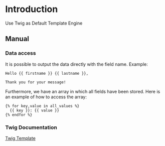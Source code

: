 # Introduction

Use Twig as Default Template Engine

## Manual

### Data access

It is possible to output the data directly with the field name. Example:

```twig
Hello {{ firstname }} {{ lastname }},

Thank you for your message!
```

Furthermore, we have an array in which all fields have been stored. Here is an example of how to access the array:

```twig
{% for key,value in all_values %}
  {{ key }}: {{ value }}
{% endfor %}
```

### Twig Documentation

[Twig Template](https://twig.symfony.com/doc/3.x/templates.html)
